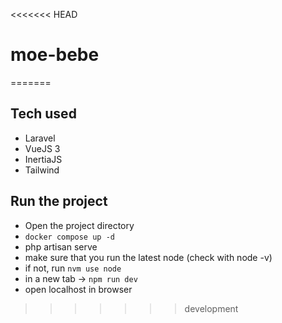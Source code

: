 <<<<<<< HEAD
# moe-bebe
=======
## Tech used

-   Laravel
-   VueJS 3
-   InertiaJS
-   Tailwind

## Run the project

-   Open the project directory
-   `docker compose up -d`
-   php artisan serve
-   make sure that you run the latest node (check with node -v)
-   if not, run `nvm use node`
-   in a new tab -> `npm run dev`
-   open localhost in browser
>>>>>>> development

